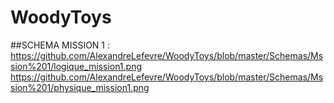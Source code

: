 # WoodyToys
 
##SCHEMA MISSION 1 :
https://github.com/AlexandreLefevre/WoodyToys/blob/master/Schemas/Mssion%201/logique_mission1.png
https://github.com/AlexandreLefevre/WoodyToys/blob/master/Schemas/Mssion%201/physique_mission1.png
